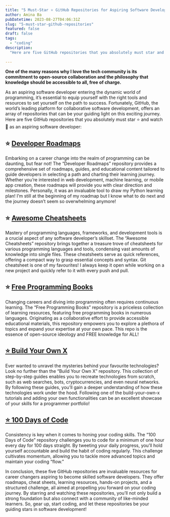 ```yaml
---
title: "5 Must-Star ⭐️ GitHub Repositories for Aspiring Software Developers"
author: Amina Ba
pubDatetime: 2023-08-27T04:06:31Z
slug: "5-must-star-github-repositories"
featured: false
draft: false
tags:
  - "coding"
description:
  "Here are five GitHub repositories that you absolutely must star and watch as an aspiring software developer..."
  
---
```


**One of the many reasons why I love the tech community is its commitment to open-source collaboration and the philosophy that knowledge should be accessible to all, free of charge.**

As an aspiring software developer entering the dynamic world of programming, it’s essential to equip yourself with the right tools and resources to set yourself on the path to success. Fortunately, GitHub, the world’s leading platform for collaborative software development, offers an array of repositories that can be your guiding light on this exciting journey. Here are five GitHub repositories that you absolutely must star ⭐️ and watch 👀 as an aspiring software developer:

## ⭐️ [Developer Roadmaps](https://github.com/kamranahmedse/developer-roadmap)

Embarking on a career change into the realm of programming can be daunting, but fear not! The “Developer Roadmaps” repository provides a comprehensive set of roadmaps, guides, and educational content tailored to guide developers in selecting a path and charting their learning journey. Whether you’re interested in web development, machine learning, or mobile app creation, these roadmaps will provide you with clear direction and milestones. Personally, it was an invaluable tool to draw my Python learning plan! I’m still at the beginning of my roadmap but I know what to do next and the journey doesn’t seem so overwhelming anymore!

## ⭐️ [Awesome Cheatsheets](https://github.com/LeCoupa/awesome-cheatsheets)

Mastery of programming languages, frameworks, and development tools is a crucial aspect of any software developer’s skillset. The “Awesome Cheatsheets” repository brings together a treasure trove of cheatsheets for various programming languages and tools, condensing vast amounts of knowledge into single files. These cheatsheets serve as quick references, offering a compact way to grasp essential concepts and syntax. Git cheatsheet is one of my favourites! I always keep it open while working on a new project and quickly refer to it with every push and pull.

## ⭐️ [Free Programming Books](https://github.com/EbookFoundation/free-programming-books)

Changing careers and diving into programming often requires continuous learning. The “Free Programming Books” repository is a priceless collection of learning resources, featuring free programming books in numerous languages. Originating as a collaborative effort to provide accessible educational materials, this repository empowers you to explore a plethora of topics and expand your expertise at your own pace. This repo is the essence of open-source ideology and FREE knowledge for ALL!

## [⭐️ Build Your Own X](https://github.com/danistefanovic/build-your-own-x)

Ever wanted to unravel the mysteries behind your favourite technologies? Look no further than the “Build Your Own X” repository. This collection of step-by-step guides enables you to recreate technologies from scratch, such as web searches, bots, cryptocurrencies, and even neural networks. By following these guides, you’ll gain a deeper understanding of how these technologies work under the hood. Following one of the build-your-own-x tutorials and adding your own functionalities can be an excellent showcase of your skills for a programmer portfolio!

## [⭐️ 100 Days of Code](https://github.com/kallaway/100-days-of-code)

Consistency is key when it comes to honing your coding skills. The “100 Days of Code” repository challenges you to code for a minimum of one hour every day for 100 days straight. By tweeting your daily progress, you’ll hold yourself accountable and build the habit of coding regularly. This challenge cultivates momentum, allowing you to tackle more advanced topics and maintain your coding “flow.”

In conclusion, these five GitHub repositories are invaluable resources for career changers aspiring to become skilled software developers. They offer roadmaps, cheat sheets, learning resources, hands-on projects, and a structured challenge, all aimed at propelling you forward on your coding journey. By starring and watching these repositories, you’ll not only build a strong foundation but also connect with a community of like-minded learners. So, gear up, start coding, and let these repositories be your guiding stars in software development!
